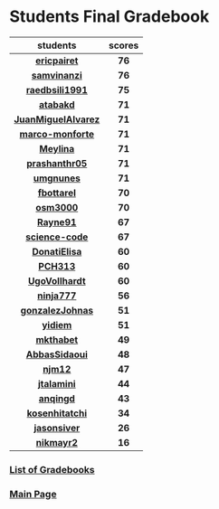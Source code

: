 # Students Final Gradebook

| students | scores |
| :---: | :---: |
| [**ericpairet**](https://github.com/ericpairet) | **76** |
| [**samvinanzi**](https://github.com/samvinanzi) | **76** |
| [**raedbsili1991**](https://github.com/raedbsili1991) | **75** |
| [**atabakd**](https://github.com/atabakd) | **71** |
| [**JuanMiguelAlvarez**](https://github.com/JuanMiguelAlvarez) | **71** |
| [**marco-monforte**](https://github.com/marco-monforte) | **71** |
| [**Meylina**](https://github.com/Meylina) | **71** |
| [**prashanthr05**](https://github.com/prashanthr05) | **71** |
| [**umgnunes**](https://github.com/umgnunes) | **71** |
| [**fbottarel**](https://github.com/fbottarel) | **70** |
| [**osm3000**](https://github.com/osm3000) | **70** |
| [**Rayne91**](https://github.com/Rayne91) | **67** |
| [**science-code**](https://github.com/science-code) | **67** |
| [**DonatiElisa**](https://github.com/DonatiElisa) | **60** |
| [**PCH313**](https://github.com/PCH313) | **60** |
| [**UgoVollhardt**](https://github.com/UgoVollhardt) | **60** |
| [**ninja777**](https://github.com/ninja777) | **56** |
| [**gonzalezJohnas**](https://github.com/gonzalezJohnas) | **51** |
| [**yidiem**](https://github.com/yidiem) | **51** |
| [**mkthabet**](https://github.com/mkthabet) | **49** |
| [**AbbasSidaoui**](https://github.com/AbbasSidaoui) | **48** |
| [**njm12**](https://github.com/njm12) | **47** |
| [**jtalamini**](https://github.com/jtalamini) | **44** |
| [**anqingd**](https://github.com/anqingd) | **43** |
| [**kosenhitatchi**](https://github.com/kosenhitatchi) | **34** |
| [**jasonsiver**](https://github.com/jasonsiver) | **26** |
| [**nikmayr2**](https://github.com/nikmayr2) | **16** |

### [List of Gradebooks](./gradebook.md)

### [Main Page](./README.md)

